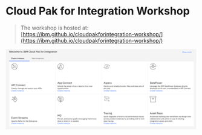 # Cloud Pak for Integration Workshop

> The workshop is hosted at: [https://ibm.github.io/cloudpakforintegration-workshop/](https://ibm.github.io/cloudpakforintegration-workshop/)

!["cp4int"](docs/assets/images/cp4int.png)
